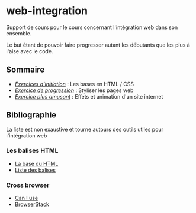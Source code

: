 # web-integration
Support de cours pour le cours concernant l'intégration web dans son ensemble.

Le but étant de pouvoir faire progresser autant les débutants que les plus à l'aise avec le code.

## Sommaire
* *[Exercices d'initiation](https://github.com/sylvainplo/web-integration/tree/master/exercices-initiation)* : Les bases en HTML / CSS
* *[Exercice de progression](https://github.com/sylvainplo/web-integration/tree/master/exercices-progression)* : Styliser les pages web
* *[Exercice plus amusant](https://github.com/sylvainplo/web-integration/tree/master/exercices-animations)* : Effets et animation d'un site internet

## Bibliographie
La liste est non exaustive et tourne autours des outils utiles pour l'intégration web

### Les balises HTML
* [La base du HTML](https://developer.mozilla.org/fr/docs/Apprendre/HTML/Balises_HTML)
* [Liste des balises](https://jaetheme.com/balises-html5)

### Cross browser
* [Can I use](https://caniuse.com/)
* [BrowserStack](https://www.browserstack.com/)